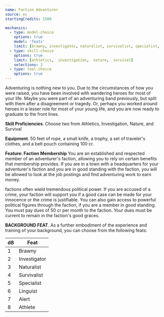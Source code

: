 ```yaml
---
name: Faction Adventurer
source: ec
startingCredits: 1500

mechanics:
  - type: model-choice
    options: true
    model: 'feats'
    limit: [brawny, investigator, naturalist, survivalist, specialist, linguist, alert, athlete]
  - type: skill-choice
    options: true
    limit: [athletics,  investigation,  nature,  survival]
    selections: 2
  - type: tool-choice
    options: true
---
```

Adventuring is nothing new to you. Due to the circumstances of how you were raised, you have been involved with wandering heroes for most of your life. Maybe you were part of an adventuring band previously, but split with them after a disagreement or tragedy. Or, perhaps you worked around heroes in a lesser role for most of your young life, and you are now ready to graduate to the front lines.

__Skill Proficiencies__. Choose two from Athletics, Investigation, Nature, and Survival

__Equipment__. 50 feet of rope, a small knife, a trophy, a set of traveler's clothes, and a belt pouch containing 100 cr.

__Feature: Faction Membership__
You are an established and respected member of an adventurer's faction, allowing you to rely on certain benefits that membership provides. If you are in a town with a headquarters for your adventurer's faction and you are in good standing with the faction, you will be allowed to look at the job postings and find adventuring work to earn money. 

factions often wield tremendous political power. If you are accused of a crime, your faction will support you if a good case can be made for your innocence or the crime is justifiable. You can also gain access to powerful political figures through the faction, if you are a member in good standing. You must pay dues of 50 cr per month to the faction. Your dues must be current to remain in the faction's good graces.


__BACKGROUND FEAT__. As a further embodiment of the experience and training of your background, you can choose from the following feats:

d8 | Feat
--- | ---
1	|	Brawny
2	|	Investigator
3	|	Naturalist
4	|	Survivalist
5	|	Specialist
6	|	Linguist
7	|	Alert
8	|	Athlete
<div class="hr"></div>
